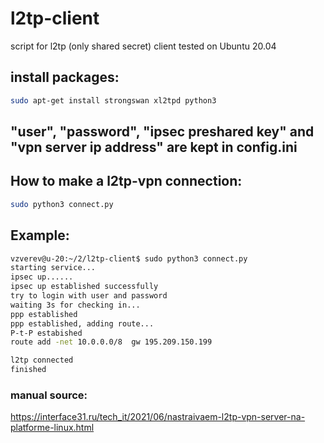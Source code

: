 # l2tp-client
script for l2tp (only shared secret) client tested on Ubuntu 20.04

## install packages:
```sh
sudo apt-get install strongswan xl2tpd python3
```

## "user", "password", "ipsec preshared key" and "vpn server ip address" are kept in config.ini 

## How to make a l2tp-vpn connection:
```sh
sudo python3 connect.py
```
## Example:

```sh
vzverev@u-20:~/2/l2tp-client$ sudo python3 connect.py
starting service...
ipsec up......
ipsec up established successfully
try to login with user and password
waiting 3s for checking in...
ppp established
ppp established, adding route...
P-t-P estabished
route add -net 10.0.0.0/8  gw 195.209.150.199

l2tp connected
finished
```

### manual source:
https://interface31.ru/tech_it/2021/06/nastraivaem-l2tp-vpn-server-na-platforme-linux.html

